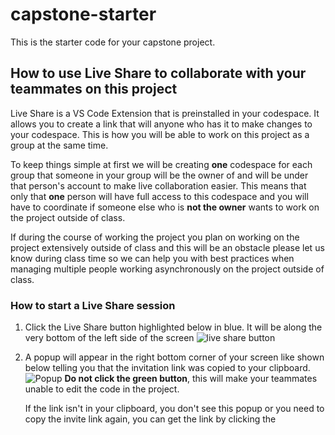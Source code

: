 # capstone-starter

This is the starter code for your capstone project.

## How to use Live Share to collaborate with your teammates on this project

Live Share is a VS Code Extension that is preinstalled in your codespace. It allows you to create a link that will anyone who has it to make changes to your codespace. This is how you will be able to work on this project as a group at the same time.

To keep things simple at first we will be creating **one** codespace for each group that someone in your group will be the owner of and will be under that person's account to make live collaboration easier. This means that only that **one** person will have full access to this codespace and you will have to coordinate if someone else who is **not the owner** wants to work on the project outside of class.

If during the course of working the project you plan on working on the project extensively outside of class and this will be an obstacle please let us know during class time so we can help you with best practices when managing multiple people working asynchronously on the project outside of class.

### How to start a Live Share session

1. Click the Live Share button highlighted below in blue. It will be along the very bottom of the left side of the screen
   ![live share button](https://b.l3n.co/i/oSI9f5.png)
2. A popup will appear in the right bottom corner of your screen like shown below telling you that the invitation link was copied to your clipboard.
   ![Popup](https://d.l3n.co/i/oSIKSF.png)
   **Do not click the green button**, this will make your teammates unable to edit the code in the project.

   If the link isn't in your clipboard, you don't see this popup or you need to copy the invite link again, you can get the link by clicking the
